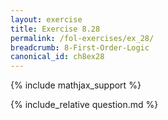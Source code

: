 ```yaml
---
layout: exercise
title: Exercise 8.28
permalink: /fol-exercises/ex_28/
breadcrumb: 8-First-Order-Logic
canonical_id: ch8ex28
---
```


{% include mathjax_support %}

<div id="hiddden">{% include_relative question.md %}</div>